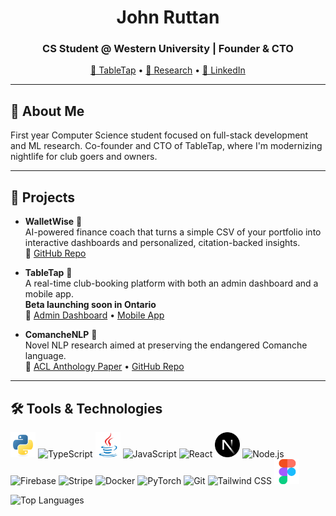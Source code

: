 <h1 align="center">John Ruttan</h1>
<h3 align="center">CS Student @ Western University | Founder & CTO</h3>

<p align="center">
  <a href="https://admin.tabletap.ca">🥂 TableTap</a> •
  <a href="https://aclanthology.org/2025.americasnlp-1.4/">🌱 Research</a> •
  <a href="https://www.linkedin.com/in/jack-ruttan-495866232">🔗 LinkedIn</a>
</p>

---
## 🚀 About Me

First year Computer Science student focused on full-stack development and ML research. Co-founder and CTO of TableTap, where I'm modernizing nightlife for club goers and owners.

---

## 💼 Projects

- **WalletWise** 🤖  
  AI-powered finance coach that turns a simple CSV of your portfolio into interactive dashboards and personalized, citation-backed insights.  
  🔗 [GitHub Repo](https://github.com/jruttan1/walletwise)

- **TableTap** 🎉  
  A real-time club-booking platform with both an admin dashboard and a mobile app.  
  **Beta launching soon in Ontario**  
  🔗 [Admin Dashboard](https://admin.tabletap.ca) • [Mobile App](https://www.tabletap.ca)

- **ComancheNLP** 📝  
  Novel NLP research aimed at preserving the endangered Comanche language.  
  🔗 [ACL Anthology Paper](https://aclanthology.org/2025.americasnlp-1.4/) • [GitHub Repo](https://github.com/jruttan1/ComancheNLP)

---

## 🛠️ Tools & Technologies

<p align="left">
  <img src="https://raw.githubusercontent.com/devicons/devicon/master/icons/python/python-original.svg" alt="Python" width="40" height="40" />
<img src="https://cdn.simpleicons.org/typescript/3178C6" alt="TypeScript" width="40" height="40" />
<img src="https://raw.githubusercontent.com/devicons/devicon/master/icons/java/java-original.svg" alt="Java" width="40" height="40" />
<img src="https://cdn.simpleicons.org/javascript/F7DF1E" alt="JavaScript" width="40" height="40" />
<img src="https://cdn.simpleicons.org/react/61DAFB" alt="React" width="40" height="40" />
<img src="https://raw.githubusercontent.com/devicons/devicon/master/icons/nextjs/nextjs-original.svg" alt="Next.js" width="40" height="40" />
<img src="https://cdn.simpleicons.org/node.js/339933" alt="Node.js" width="40" height="40" />
<img src="https://cdn.simpleicons.org/firebase/FFCA28" alt="Firebase" width="40" height="40" />
<img src="https://cdn.simpleicons.org/stripe/008CDD" alt="Stripe" width="40" height="40" />
<img src="https://cdn.simpleicons.org/docker/2496ED" alt="Docker" width="40" height="40" />
<img src="https://cdn.simpleicons.org/pytorch/EE4C2C" alt="PyTorch" width="40" height="40" />
<img src="https://cdn.simpleicons.org/git/F05032" alt="Git" width="40" height="40" />
<img src="https://cdn.simpleicons.org/tailwindcss/06B6D4" alt="Tailwind CSS" width="40" height="40" />
<img src="https://raw.githubusercontent.com/devicons/devicon/master/icons/figma/figma-original.svg" alt="Figma" width="40" height="40" />
</p>
<p align="left">
  <img src="https://github-readme-stats.vercel.app/api/top-langs/?username=jruttan1&layout=compact&theme=radical" alt="Top Languages" />
</p>
